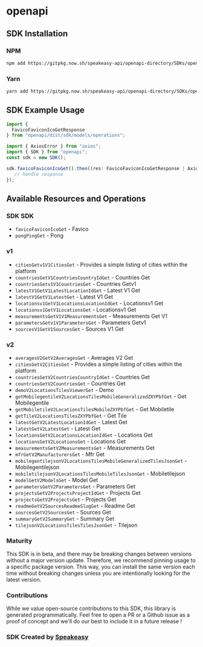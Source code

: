 # openapi

<!-- Start SDK Installation -->
## SDK Installation

### NPM

```bash
npm add https://gitpkg.now.sh/speakeasy-api/openapi-directory/SDKs/openaq.local/2.0.0/typescript
```

### Yarn

```bash
yarn add https://gitpkg.now.sh/speakeasy-api/openapi-directory/SDKs/openaq.local/2.0.0/typescript
```
<!-- End SDK Installation -->

## SDK Example Usage
<!-- Start SDK Example Usage -->
```typescript
import {
  FavicoFaviconIcoGetResponse
} from "openapi/dist/sdk/models/operations";

import { AxiosError } from "axios";
import { SDK } from "openapi";
const sdk = new SDK();

sdk.favicoFaviconIcoGet().then((res: FavicoFaviconIcoGetResponse | AxiosError) => {
   // handle response
});
```
<!-- End SDK Example Usage -->

<!-- Start SDK Available Operations -->
## Available Resources and Operations

### SDK SDK

* `favicoFaviconIcoGet` - Favico
* `pongPingGet` - Pong

### v1

* `citiesGetv1V1CitiesGet` - Provides a simple listing of cities within the platform
* `countriesGetV1CountriesCountryIdGet` - Countries Get
* `countriesGetv1V1CountriesGet` - Countries Getv1
* `latestV1GetV1LatestLocationIdGet` - Latest V1 Get
* `latestV1GetV1LatestGet` - Latest V1 Get
* `locationsv1GetV1LocationsLocationIdGet` - Locationsv1 Get
* `locationsv1GetV1LocationsGet` - Locationsv1 Get
* `measurementsGetV1V1MeasurementsGet` - Measurements Get V1
* `parametersGetv1V1ParametersGet` - Parameters Getv1
* `sourcesV1GetV1SourcesGet` - Sources V1 Get

### v2

* `averagesV2GetV2AveragesGet` - Averages V2 Get
* `citiesGetV2CitiesGet` - Provides a simple listing of cities within the platform
* `countriesGetV2CountriesCountryIdGet` - Countries Get
* `countriesGetV2CountriesGet` - Countries Get
* `demoV2LocationsTilesViewerGet` - Demo
* `getMobilegentileV2LocationsTilesMobileGeneralizedZXYPbfGet` - Get Mobilegentile
* `getMobiletileV2LocationsTilesMobileZXYPbfGet` - Get Mobiletile
* `getTileV2LocationsTilesZXYPbfGet` - Get Tile
* `latestGetV2LatestLocationIdGet` - Latest Get
* `latestGetV2LatestGet` - Latest Get
* `locationsGetV2LocationsLocationIdGet` - Locations Get
* `locationsGetV2LocationsGet` - Locations Get
* `measurementsGetV2MeasurementsGet` - Measurements Get
* `mfrGetV2ManufacturersGet` - Mfr Get
* `mobilegentilejsonV2LocationsTilesMobileGeneralizedTilesJsonGet` - Mobilegentilejson
* `mobiletilejsonV2LocationsTilesMobileTilesJsonGet` - Mobiletilejson
* `modelGetV2ModelsGet` - Model Get
* `parametersGetV2ParametersGet` - Parameters Get
* `projectsGetV2ProjectsProjectIdGet` - Projects Get
* `projectsGetV2ProjectsGet` - Projects Get
* `readmeGetV2SourcesReadmeSlugGet` - Readme Get
* `sourcesGetV2SourcesGet` - Sources Get
* `summaryGetV2SummaryGet` - Summary Get
* `tilejsonV2LocationsTilesTilesJsonGet` - Tilejson
<!-- End SDK Available Operations -->

### Maturity

This SDK is in beta, and there may be breaking changes between versions without a major version update. Therefore, we recommend pinning usage
to a specific package version. This way, you can install the same version each time without breaking changes unless you are intentionally
looking for the latest version.

### Contributions

While we value open-source contributions to this SDK, this library is generated programmatically.
Feel free to open a PR or a Github issue as a proof of concept and we'll do our best to include it in a future release !

### SDK Created by [Speakeasy](https://docs.speakeasyapi.dev/docs/using-speakeasy/client-sdks)

